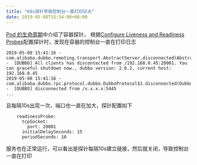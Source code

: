 ```yaml
---
title: "K8s探针导致控制台一直打印日志"
date: 2019-05-08T15:34:00+08:00
---
```

[Pod 的生命周期](https://kubernetes.io/zh/docs/concepts/workloads/pods/pod-lifecycle/)中介绍了容器探针，
根据[Configure Liveness and Readiness Probes](https://kubernetes.io/docs/tasks/configure-pod-container/configure-liveness-readiness-probes/)配置探针时，发现在容器的控制台一直在打印日志

    2019-05-08 15:41:16 - com.alibaba.dubbo.remoting.transport.AbstractServer.disconnected(AbstractServer.java:205) -  [DUBBO] All clients has discontected from /192.168.0.45:20001. You can graceful shutdown now., dubbo version: 2.6.2, current host: 192.168.0.45
    2019-05-08 15:41:16 - com.alibaba.dubbo.rpc.protocol.dubbo.DubboProtocol$1.disconnected(DubboProtocol.java:127) -  [DUBBO] disconnected from /x.x.x.x:5445
    ...
且每隔10s出现一次，端口也一直在加大，探针配置如下

        readinessProbe:
          tcpSocket:
            port: 20001
          initialDelaySeconds: 15
          periodSeconds: 10

服务也在正常运行，可以看出是探针每隔10s建立链接，然后就关闭，导致控制台一直在打印
